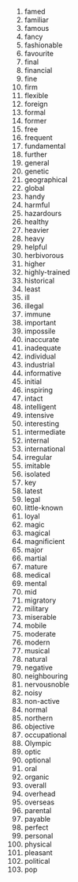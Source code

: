 1. famed
2. familiar
3. famous
4. fancy
5. fashionable
6. favourite
7. final
8. financial
9. fine
10. firm
11. flexible
12. foreign
13. formal
14. former
15. free
16. frequent
17. fundamental
18. further
19. general
20. genetic
21. geographical
22. global
23. handy
24. harmful
25. hazardours
26. healthy
27. heavier
28. heavy
29. helpful
30. herbivorous
31. higher
32. highly-trained
33. historical
34. least
35. ill
36. illegal
37. immune
38. important
39. impossile
40. inaccurate
41. inadequate
42. individual
43. industrial
44. informative
45. initial
46. inspiring
47. intact
48. intelligent
49. intensive
50. interesting
51. intermediate
52. internal
53. international
54. irregular
55. imitable
56. isolated
57. key
58. latest
59. legal
60. little-known
61. loyal
62. magic
63. magical
64. magnificient
65. major
66. martial
67. mature
68. medical
69. mental
70. mid
71. migratory
72. military
73. miserable
74. mobile
75. moderate
76. modern
77. musical
78. natural
79. negative
80. neighbouring
81. nervousnoble
82. noisy
83. non-active
84. normal
85. northern
86. objective
87. occupational
88. Olympic
89. optic
90. optional
91. oral
92. organic
93. overall
94. overhead
95. overseas
96. parental
97. payable
98. perfect
99. personal
100. physical
101. pleasant
102. political
103. pop